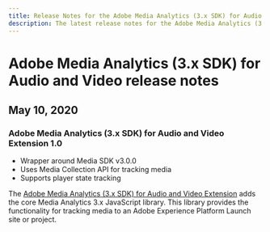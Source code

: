 ```yaml
---
title: Release Notes for the Adobe Media Analytics (3.x SDK) for Audio and Video Extension
description: The latest release notes for the Adobe Media Analytics (3.x SDK) for Audio and Video extension in Adobe Experience Platform Launch.
---
```


# Adobe Media Analytics (3.x SDK) for Audio and Video release notes

## May 10, 2020

### Adobe Media Analytics (3.x SDK) for Audio and Video Extension 1.0

* Wrapper around Media SDK v3.0.0
* Uses Media Collection API for tracking media
* Supports player state tracking

The [Adobe Media Analytics (3.x SDK) for Audio and Video Extension](/help/extension-reference/web/adobe-media-analytics-3x-for-audio-and-video-extension/overview.md) adds the core Media Analytics 3.x JavaScript library. This library provides the functionality for tracking media to an Adobe Experience Platform Launch site or project.